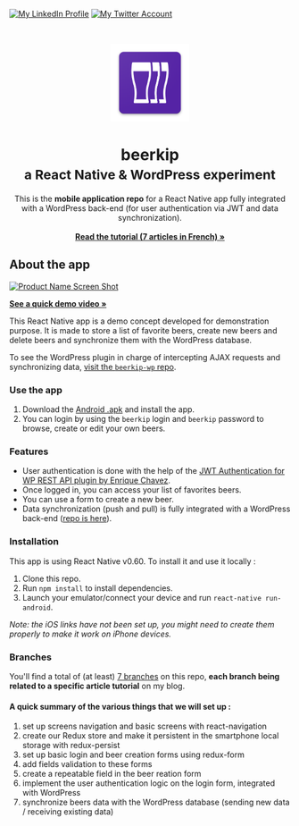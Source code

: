 [![My LinkedIn Profile][linkedin-shield]][linkedin-url]
[![My Twitter Account][twitter-shield]][twitter-url]

<!-- PROJECT LOGO -->
<br />
<p align="center">
  <a href="https://github.com/psaikali/beerkip">
    <img src="android/app/src/main/res/mipmap-xxxhdpi/ic_launcher.png" alt="Logo" width="140" height="140">
  </a>
</p>
<h1 align="center"><b>beerkip</b><br> <small>a React Native & WordPress experiment</small></h1>
<p align="center">
This is the <strong>mobile application repo</strong> for a React Native app fully integrated with a WordPress back-end (for user authentication via JWT and data synchronization).
    <br /><br />
    <a href="https://mosaika.fr/appli-mobile-react-native-wordpress/"><strong>Read the tutorial (7 articles in French) »</strong></a>
</p>

## About the app
[![Product Name Screen Shot][product-screenshot]](https://media.mosaika.fr/E0uPvnkn)

[**See a quick demo video »**](https://media.mosaika.fr/E0uPvnkn)

This React Native app is a demo concept developed for demonstration purpose. It is made to store a list of favorite beers, create new beers and delete beers and synchronize them with the WordPress database.

To see the WordPress plugin in charge of intercepting AJAX requests and synchronizing data, [visit the `beerkip-wp` repo](https://github.com/psaikali/beerkip-wp/).

### Use the app
1. Download the [Android .apk](https://mosaika.fr/downloads/beerkip-v1.apk) and install the app.
2. You can login by using the `beerkip` login and `beerkip` password to browse, create or edit your own beers.

### Features
* User authentication is done with the help of the [JWT Authentication for WP REST API plugin by Enrique Chavez](https://wordpress.org/plugins/jwt-authentication-for-wp-rest-api/).
* Once logged in, you can access your list of favorites beers.
* You can use a form to create a new beer. 
* Data synchronization (push and pull) is fully integrated with a WordPress back-end (<a href="https://github.com/psaikali/beerkip-wp/">repo is here</a>).

### Installation

This app is using React Native v0.60. To install it and use it locally :

1. Clone this repo.
2. Run `npm install` to install dependencies.
3. Launch your emulator/connect your device and run `react-native run-android`.

_Note: the iOS links have not been set up, you might need to create them properly to make it work on iPhone devices._

### Branches
You'll find a total of (at least) [7 branches](https://github.com/psaikali/beerkip/branches) on this repo, **each branch being related to a specific article tutorial** on my blog.

#### A quick summary of the various things that we will set up :
1. set up screens navigation and basic screens with react-navigation
2. create our Redux store and make it persistent in the smartphone local storage with redux-persist
3. set up basic login and beer creation forms using redux-form
4. add fields validation to these forms
5. create a repeatable field in the beer reation form
6. implement the user authentication logic on the login form, integrated with WordPress
7. synchronize beers data with the WordPress database (sending new data / receiving existing data)

[product-screenshot]: https://mosaika.fr/downloads/beerkip.gif
[linkedin-shield]: https://img.shields.io/badge/-LinkedIn-black.svg?style=flat-square&logo=linkedin&colorB=555
[linkedin-url]: https://www.linkedin.com/in/psaikali/
[twitter-shield]: https://img.shields.io/twitter/url/http/shields.io.svg?style=social
[twitter-url]: https://twitter.com/psaikali
